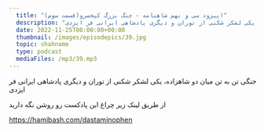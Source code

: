 ```yaml
---
  title: "اپیزود سی و نهم شاهنامه - جنگ بزرگ کیخسرو(قسمت سوم)"
  description: "جنگی تن به تن میان دو شاهزاده، یکی لشکر شکنی از توران و دیگری پادشاهی ایرانی فر ایزدی"
  date: 2022-11-25T00:00:00+00:00
  thumbnail: /images/episodepics/39.jpg
  topic: shahname
  type: podcast
  mediaFiles: /mp3/39.mp3
---
```


جنگی تن به تن میان دو شاهزاده، یکی لشکر شکنی از توران و دیگری پادشاهی ایرانی فر ایزدی


از طریق لینک زیر چراغ این پادکست رو روشن نگه دارید

https://hamibash.com/dastaminophen